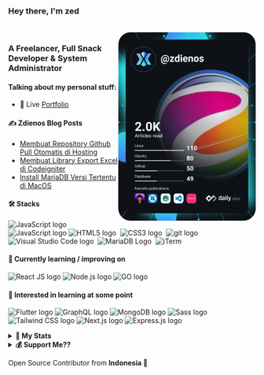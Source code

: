 ### Hey there, I'm  zed
<br>
<a href="https://app.daily.dev/zdienos"><img align="right" src="https://github.com/zdienos/zdienos/blob/main/devcard.svg" width="280px" alt="zdienos's Dev Card"/></a>

### A Freelancer, Full Snack Developer & System Administrator
<!-- <img align="right" alt="GIF" src="code.gif" width="400" style="margin-top: -95px;"/> -->

#### Talking about my personal stuff:

<!-- - 🙋‍♂️ Former Google DSC Lead [COMSATS Islamabad][dsccui] -->
<!-- - 👉 Leading [Flutter Islamabad][flutter_isb] -->
<!-- - 💻 The tech I'm interested Flutter/ML/AR etc. -->
<!-- - ✍ Technical writer at [Medium][medium] -->
<!-- - 📱 First Live app on Play Store [Holy Qur'an App][quran] -->
<!-- - ✨ I'm learning Flutter, Web scrapping, Automations etc. -->
<!-- - 🎮 COD Modern Warfare 1 Multiplayer -->
- 📄 Live [Portfolio][profile]

#### ✍ Zdienos Blog Posts
<!-- BLOG:START -->
- [Membuat Repository Github Pull Otomatis di Hosting](https://blog.zdienos.com/2021/02/membuat-repository-github-pull-otomatis.html)
- [Membuat Library Export Excel di Codeigniter](https://blog.zdienos.com/2021/01/membuat-library-export-excel-di-codeigniter.html)
- [Install MariaDB Versi Tertentu di MacOS](https://blog.zdienos.com/2021/01/install-mariadb-versi-tertentu-di-macos.html)
<!-- BLOG:END -->

#### 🛠 Stacks
<!-- [![My Skills](https://skillicons.dev/icons?i=html,css,js,bash,cloudflare,docker,git,jquery,linux,mysql,ae,ps,php,vscode)](https://skillicons.dev) -->
<img src="https://img.shields.io/badge/PHP-282C34?logo=php&logoColor=777BB4" alt="JavaScript logo" title="JavaScript" height="25" />&nbsp;
<img src="https://img.shields.io/badge/JavaScript-282C34?logo=javascript&logoColor=F7DF1E" alt="JavaScript logo" title="JavaScript" height="25" />&nbsp;<img src="https://img.shields.io/badge/HTML5-282C34?logo=html5&logoColor=E34F26" alt="HTML5 logo" title="HTML5" height="25" />&nbsp;
<img src="https://img.shields.io/badge/CSS3-282C34?logo=css3&logoColor=1572B6" alt="CSS3 logo" title="CSS3" height="25" />&nbsp;
<img src="https://img.shields.io/badge/git-282C34?logo=git&logoColor=F05032" alt="git logo" title="git" height="25" />&nbsp;
<img src="https://img.shields.io/badge/VS%20Code-282C34?logo=visual-studio-code&logoColor=007ACC" alt="Visual Studio Code logo" title="Visual Studio Code" height="25" />&nbsp;
<img src="https://img.shields.io/badge/MariaDB-282C34?logo=mariadb&logoColor=61DAFB" alt="MariaDB Logo" title="MariaDB" height="25" />&nbsp;
<img src="https://img.shields.io/badge/iTerm2-282C34?logo=iterm2&logoColor=white" alt="iTerm" title="MariaDB" height="25" />
<br>

#### 📖 Currently learning / improving on
<img src="https://img.shields.io/badge/React JS-282C34?logo=react&logoColor=61DAFB" alt="React JS logo" title="React JS" height="25" />&nbsp;<img src="https://img.shields.io/badge/Node.js-282C34?logo=node.js&logoColor=339933" alt="Node.js logo" title="Node.js" height="25" />&nbsp;<img src="https://img.shields.io/badge/GOlang-282C34?logo=go&logoColor=61DAFB" alt="GO logo" title="GO" height="25" />

#### 👾 Interested in learning at some point
<img src="https://img.shields.io/badge/Flutter-282C34?logo=flutter&logoColor=02569B" alt="Flutter logo" title="Flutter" height="25" />&nbsp;<img src="https://img.shields.io/badge/GraphQL-282C34?logo=graphql&logoColor=E10098" alt="GraphQL logo" title="GraphQL" height="25" />&nbsp;<img src="https://img.shields.io/badge/MongoDB-282C34?logo=mongodb&logoColor=47A248" alt="MongoDB logo" title="MongoDB" height="25" />&nbsp;<img src="https://img.shields.io/badge/Sass-282C34?logo=sass&logoColor=CC6699" alt="Sass logo" title="Sass" height="25" />&nbsp;<img src="https://img.shields.io/badge/Tailwind%20CSS-282C34?logo=tailwind-css&logoColor=38B2AC" alt="Tailwind CSS logo" title="Tailwind CSS" height="25" />&nbsp;<img src="https://img.shields.io/badge/Next.js-282C34?logo=next.js&logoColor=FFFFFF" alt="Next.js logo" title="Next.js" height="25" />&nbsp;<img src="https://img.shields.io/badge/Express-282C34?logo=express&logoColor=FFFFFF" alt="Express.js logo" title="Express.js" height="25" />
<br>

<!-- ### Languages & Tools

<code><img width=24px src="https://raw.githubusercontent.com/github/explore/80688e429a7d4ef2fca1e82350fe8e3517d3494d/topics/flutter/flutter.png"></code>
<code><img width=24px src="https://raw.githubusercontent.com/github/explore/80688e429a7d4ef2fca1e82350fe8e3517d3494d/topics/dart/dart.png"></code>
<code><img width=24px src="https://raw.githubusercontent.com/github/explore/80688e429a7d4ef2fca1e82350fe8e3517d3494d/topics/python/python.png"></code>
<code><img width=24px src="https://raw.githubusercontent.com/github/explore/80688e429a7d4ef2fca1e82350fe8e3517d3494d/topics/firebase/firebase.png"></code>
<code><img width=24px src="https://raw.githubusercontent.com/github/explore/80688e429a7d4ef2fca1e82350fe8e3517d3494d/topics/html/html.png"></code>
<code><img width=24px src="https://raw.githubusercontent.com/github/explore/80688e429a7d4ef2fca1e82350fe8e3517d3494d/topics/css/css.png"></code>
<code><img width=24px src="https://raw.githubusercontent.com/github/explore/80688e429a7d4ef2fca1e82350fe8e3517d3494d/topics/bootstrap/bootstrap.png"></code> -->

<details>
<summary><b>📝 My Stats</b></summary>

![githubstat](https://github-readme-stats.vercel.app/api?username=zdienos&theme=flag-india&hide_border=false&include_all_commits=true&count_private=false) <br/>
![githubstat](https://github-readme-streak-stats.herokuapp.com/?user=zdienos&theme=flag-india&hide_border=false) <br/>
![githubstat](https://github-readme-stats.vercel.app/api/top-langs/?username=zdienos&theme=flag-india&hide_border=false&include_all_commits=true&count_private=false&layout=compact) <br/>
![sss](https://visitor-badge.glitch.me/badge?page_id=zdienos.zdienos) <br/>
![wakatime](https://wakatime.com/badge/user/56a14358-4713-4015-a193-0cb47f9d97f4.svg) <br/>
</details>

<details>
<summary><b>💰 Support Me??</b></summary>

![BuyMeACoffee](https://img.shields.io/badge/Buy%20Me%20a%20Coffee-ffdd00?style=for-the-badge&logo=buy-me-a-coffee&logoColor=black)
![PayPal](https://img.shields.io/badge/PayPal-00457C?style=for-the-badge&logo=paypal&logoColor=white) <br/>
</details>

Open Source Contributor from <b>Indonesia<b> 💚

[profile]: https://zdienos.com
